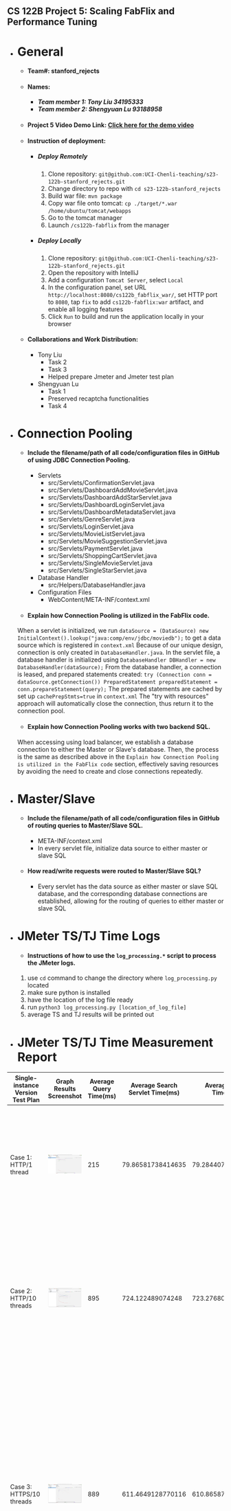 ## CS 122B Project 5: Scaling FabFlix and Performance Tuning

- # General
    - #### Team#: stanford_rejects

    - #### Names:
      - ***Team member 1: Tony Liu 34195333***  
      - ***Team member 2: Shengyuan Lu 93188958***

    - #### Project 5 Video Demo Link: [Click here for the demo video]()

    - #### Instruction of deployment:
      - ##### Deploy Remotely
        1. Clone repository: `git@github.com:UCI-Chenli-teaching/s23-122b-stanford_rejects.git`
        2. Change directory to repo with `cd s23-122b-stanford_rejects`
        3. Build war file: `mvn package`
        4. Copy war file onto tomcat: `cp ./target/*.war /home/ubuntu/tomcat/webapps`
        5. Go to the tomcat manager
        6. Launch `/cs122b-fabflix` from the manager
      - ##### Deploy Locally
        1. Clone repository: `git@github.com:UCI-Chenli-teaching/s23-122b-stanford_rejects.git`
        2. Open the repository with IntelliJ
        3. Add a configuration `Tomcat Server`, select `Local`
        4. In the configuration panel, set URL `http://localhost:8080/cs122b_fabflix_war/`, set HTTP port to `8080`, tap `fix` to add `cs122b-fabflix:war` artifact, and enable all logging features
        5. Click `Run` to build and run the application locally in your browser

    - #### Collaborations and Work Distribution:
      - Tony Liu
        - Task 2
        - Task 3
        - Helped prepare Jmeter and Jmeter test plan
      - Shengyuan Lu
        - Task 1
        - Preserved recaptcha functionalities
        - Task 4


- # Connection Pooling
    - #### Include the filename/path of all code/configuration files in GitHub of using JDBC Connection Pooling.
      - Servlets
        - src/Servlets/ConfirmationServlet.java
        - src/Servlets/DashboardAddMovieServlet.java
        - src/Servlets/DashboardAddStarServlet.java
        - src/Servlets/DashboardLoginServlet.java
        - src/Servlets/DashboardMetadataServlet.java
        - src/Servlets/GenreServlet.java
        - src/Servlets/LoginServlet.java
        - src/Servlets/MovieListServlet.java
        - src/Servlets/MovieSuggestionServlet.java
        - src/Servlets/PaymentServlet.java
        - src/Servlets/ShoppingCartServlet.java
        - src/Servlets/SingleMovieServlet.java
        - src/Servlets/SingleStarServlet.java
      - Database Handler
        - src/Helpers/DatabaseHandler.java
      - Configuration Files
        - WebContent/META-INF/context.xml

    - #### Explain how Connection Pooling is utilized in the FabFlix code.
    When a servlet is initialized, we run `dataSource = (DataSource) new InitialContext().lookup("java:comp/env/jdbc/moviedb");` to get a data source which is registered in `context.xml`
    Because of our unique design, connection is only created in `DatabaseHandler.java`. In the servlet file, a database handler is initialized using `DatabaseHandler DBHandler = new DatabaseHandler(dataSource);`
    From the database handler, a connection is leased, and prepared statements created:
    `try (Connection conn = dataSource.getConnection())
    PreparedStatement preparedStatement = conn.prepareStatement(query);`
    The prepared statements are cached by set up `cachePrepStmts=true` in `context.xml`
    The "try with resources" approach will automatically close the connection, thus return it to the connection pool.

    - #### Explain how Connection Pooling works with two backend SQL.
    When accessing using load balancer, we establish a database connection to either the Master or Slave's database. Then, the process is the same as described above in the `Explain how Connection Pooling is utilized in the FabFlix code` section, effectively saving resources by avoiding the need to create and close connections repeatedly.


- # Master/Slave
    - #### Include the filename/path of all code/configuration files in GitHub of routing queries to Master/Slave SQL.
      - META-INF/context.xml
      - In every servlet file, initialize data source to either master or slave SQL
    - #### How read/write requests were routed to Master/Slave SQL?
      - Every servlet has the data source as either master or slave SQL database, and the corresponding database connections are established, allowing for the routing of queries to either master or slave SQL

- # JMeter TS/TJ Time Logs
    - #### Instructions of how to use the `log_processing.*` script to process the JMeter logs.
    1. use `cd` command to change the directory where `log_processing.py` located
    2. make sure python is installed
    3. have the location of the log file ready
    4. run `python3 log_processing.py [location_of_log_file]`
    5. average TS and TJ results will be printed out


- # JMeter TS/TJ Time Measurement Report

| **Single-instance Version Test Plan**         | **Graph Results Screenshot**             | **Average Query Time(ms)** | **Average Search Servlet Time(ms)** | **Average JDBC Time(ms)** | **Analysis**                                                                                                                                                                                                                                                                                                                                                                                        |
|-----------------------------------------------|------------------------------------------|----------------------------|-------------------------------------|---------------------------|-----------------------------------------------------------------------------------------------------------------------------------------------------------------------------------------------------------------------------------------------------------------------------------------------------------------------------------------------------------------------------------------------------|
| Case 1: HTTP/1 thread                         | ![](img/Single-HTTP-1-Thread.jpg)        | 215                        | 79.86581738414635                   | 79.28440775406504         | This is a very standard case. We noticed that there's not much difference in TS and TJ. The entire tests run is the most smooth as there's not much stress on the server.                                                                                                                                                                                                                           |
| Case 2: HTTP/10 threads                       | ![](img/Single-HTTP-10-Thread.jpg)       | 895                        | 724.122489074248                    | 723.2768001917293         | We notice that with 10 threads, TS / TJ are about 10x compare to the test with a single thread / http. The difference between TS and TJ increased. Still a very smooth experience possibly due to connection pooling.                                                                                                                                                                               |
| Case 3: HTTPS/10 threads                      | ![](img/Single-HTTPS-10-Thread.jpg)      | 889                        | 611.4649128770116                   | 610.8658734793104         | We notice that the TS / TJ is smaller compare to the test with 10 threads / http, but the average query time stayed relatively the same. We looked up online and found https is generally slower than the http. Our test result contradicts this finding possibly because we restarted the server once before this test run, and it makes the server run faster. The test run is relatively smooth. |
| Case 4: HTTP/10 threads/No connection pooling | ![](img/Single-HTTP-10-Thread-No-CP.jpg) | 1402                       | 1202.374716446602                   | 1200.8125347262137        | Query time, TS / TJ all increased dramatically for about 50% compare to the test with connection pooling. The test run feels a bit laggy and the server become responsive for a while afterwards when we tried to retrieve the log. This indicates that connection pooling can significantly increase performance.                                                                                  |                                                                                                                                                                                       |

| **Scaled Version Test Plan**                  | **Graph Results Screenshot**       | **Average Query Time(ms)** | **Average Search Servlet Time(ms)** | **Average JDBC Time(ms)** | **Analysis**                                                                                                                                                                                                                                                                                                                                                                                                                                                                |
|-----------------------------------------------|------------------------------------|----------------------------|-------------------------------------|---------------------------|-----------------------------------------------------------------------------------------------------------------------------------------------------------------------------------------------------------------------------------------------------------------------------------------------------------------------------------------------------------------------------------------------------------------------------------------------------------------------------|
| Case 1: HTTP/1 thread                         | ![](img/Scaled-HTTP-1-Thread.jpg)  | 237                        | 83.83909550438597                   | 82.52897304166667         | This case runs very similarly to the case 1 in the single-instance version. There is no noticeable performance increase. The numbers are very similar and in our case even a little slower. This is mainly due to the fact that there is only 1 thread.                                                                                                                                                                                                                     |
| Case 2: HTTP/10 threads                       | ![](img/Scaled-HTTP-10-Thread.jpg) | 782                        | 631.1701772425774                   | 630.5999798307013         | We notice a performance increase of about 100 ms average query time decrease, and 100 ms TS / TJ decrease. This indicates that using a load balancer will make the website run more efficiently when the number of users increase. However, we also noticed that the load balancer will sometimes redirect ALL traffic to either master or slave. We investigated and temporary fixed it by run `sudo service apache2 restart` every time we need to use the load balancer. |
| Case 3: HTTP/10 threads/No connection pooling | ![](img/)                          | ??                         | ??                                  | ??                        | ??                                                                                                                                                                                                                                                                                                                                                                                                                                                                          |

Note: The free Amazon instance's performance fluctuate frequently, making the measurements difficult. While there are some inconsistencies, in general we feel confident about our measurements.